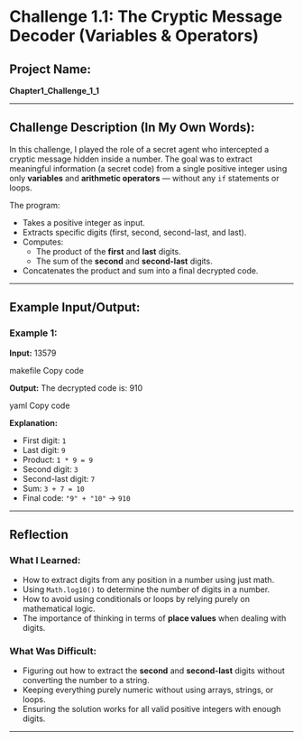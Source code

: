 # Challenge 1.1: The Cryptic Message Decoder (Variables & Operators)

## Project Name:
**Chapter1_Challenge_1_1**

---

##  Challenge Description (In My Own Words):

In this challenge, I played the role of a secret agent who intercepted a cryptic message hidden inside a number. The goal was to extract meaningful information (a secret code) from a single positive integer using only **variables** and **arithmetic operators** — without any `if` statements or loops.

The program:
- Takes a positive integer as input.
- Extracts specific digits (first, second, second-last, and last).
- Computes:
  - The product of the **first** and **last** digits.
  - The sum of the **second** and **second-last** digits.
- Concatenates the product and sum into a final decrypted code.

---

## Example Input/Output:

### Example 1:
**Input:**
13579

makefile
Copy code

**Output:**
The decrypted code is: 910

yaml
Copy code

**Explanation:**
- First digit: `1`
- Last digit: `9`
- Product: `1 * 9 = 9`
- Second digit: `3`
- Second-last digit: `7`
- Sum: `3 + 7 = 10`
- Final code: `"9" + "10"` → `910`

---

## Reflection

### What I Learned:
- How to extract digits from any position in a number using just math.
- Using `Math.log10()` to determine the number of digits in a number.
- How to avoid using conditionals or loops by relying purely on mathematical logic.
- The importance of thinking in terms of **place values** when dealing with digits.

### What Was Difficult:
- Figuring out how to extract the **second** and **second-last** digits without converting the number to a string.
- Keeping everything purely numeric without using arrays, strings, or loops.
- Ensuring the solution works for all valid positive integers with enough digits.

---

  
